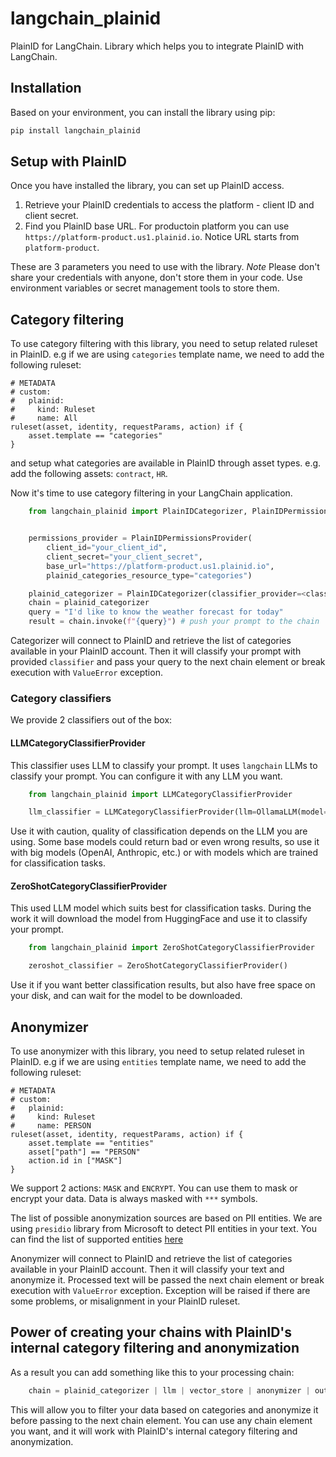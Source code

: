 # langchain_plainid

PlainID for LangChain. Library which helps you to integrate PlainID with LangChain.

## Installation

Based on your environment, you can install the library using pip:

```bash
pip install langchain_plainid
```

## Setup with PlainID

Once you have installed the library, you can set up PlainID access.

1. Retrieve your PlainID credentials to access the platform - client ID and client secret.
2. Find you PlainID base URL. For productoin platform you can use `https://platform-product.us1.plainid.io`. Notice URL starts from `platform-product`.

These are 3 parameters you need to use with the library.
_Note_ Please don't share your credentials with anyone, don't store them in your code. Use environment variables or secret management tools to store them.

## Category filtering

To use category filtering with this library, you need to setup related ruleset in PlainID.
e.g if we are using `categories` template name, we need to add the following ruleset:

```rego
# METADATA
# custom:
#   plainid:
#     kind: Ruleset
#     name: All
ruleset(asset, identity, requestParams, action) if {
	asset.template == "categories"
}
```

and setup what categories are available in PlainID through asset types.
e.g. add the following assets: `contract`, `HR`.

Now it's time to use category filtering in your LangChain application.

```python
	from langchain_plainid import PlainIDCategorizer, PlainIDPermissionsProvider


	permissions_provider = PlainIDPermissionsProvider(
	    client_id="your_client_id",
	    client_secret="your_client_secret",
	    base_url="https://platform-product.us1.plainid.io",
		plainid_categories_resource_type="categories")

    plainid_categorizer = PlainIDCategorizer(classifier_provider=<classifier>,permissions_provider=permissions_provider)
    chain = plainid_categorizer
    query = "I'd like to know the weather forecast for today"
	result = chain.invoke(f"{query}") # push your prompt to the chain
```

Categorizer will connect to PlainID and retrieve the list of categories available in your PlainID account.
Then it will classify your prompt with provided `classifier` and pass your query to the next chain element or break execution with `ValueError` exception.

### Category classifiers

We provide 2 classifiers out of the box:

#### LLMCategoryClassifierProvider

This classifier uses LLM to classify your prompt. It uses `langchain` LLMs to classify your prompt. You can configure it with any LLM you want.

```python
	from langchain_plainid import LLMCategoryClassifierProvider

	llm_classifier = LLMCategoryClassifierProvider(llm=OllamaLLM(model="llama2"))
```

Use it with caution, quality of classification depends on the LLM you are using. Some base models could return bad or even wrong results, so use it with big models (OpenAI, Anthropic, etc.) or with models which are trained for classification tasks.

#### ZeroShotCategoryClassifierProvider

This used LLM model which suits best for classification tasks. During the work it will download the model from HuggingFace and use it to classify your prompt.

```python
	from langchain_plainid import ZeroShotCategoryClassifierProvider

	zeroshot_classifier = ZeroShotCategoryClassifierProvider()
```

Use it if you want better classification results, but also have free space on your disk, and can wait for the model to be downloaded.

## Anonymizer

To use anonymizer with this library, you need to setup related ruleset in PlainID.
e.g if we are using `entities` template name, we need to add the following ruleset:

```rego
# METADATA
# custom:
#   plainid:
#     kind: Ruleset
#     name: PERSON
ruleset(asset, identity, requestParams, action) if {
	asset.template == "entities"
	asset["path"] == "PERSON"
	action.id in ["MASK"]
}
```

We support 2 actions: `MASK` and `ENCRYPT`. You can use them to mask or encrypt your data.
Data is always masked with `***` symbols.

The list of possible anonymization sources are based on PII entities. We are using `presidio` library from Microsoft to detect PII entities in your text. You can find the list of supported entities [here](https://microsoft.github.io/presidio/supported_entities/)

Anonymizer will connect to PlainID and retrieve the list of categories available in your PlainID account.
Then it will classify your text and anonymize it. Processed text will be passed the next chain element or break execution with `ValueError` exception. Exception will be raised if there are some problems, or misalignment in your PlainID ruleset.

## Power of creating your chains with PlainID's internal category filtering and anonymization

As a result you can add something like this to your processing chain:

```python
	chain = plainid_categorizer | llm | vector_store | anonymizer | outpur_parser
```

This will allow you to filter your data based on categories and anonymize it before passing to the next chain element. You can use any chain element you want, and it will work with PlainID's internal category filtering and anonymization.

